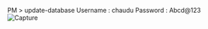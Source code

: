 PM > update-database
Username : chaudu 
Password : Abcd@123
![Capture](https://user-images.githubusercontent.com/81465934/230024255-14a06358-ddb9-4415-9db6-ded701ad09b1.JPG)
